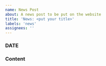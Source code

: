 ```yaml
---
name: News Post
about: A news post to be put on the website
title: 'News: <put your title>'
labels: 'news'
assignees: ''
---
```


### DATE

<!-- YYYY-MM-DD -->

### Content

<!-- Links can be in either markdown or html style -->
